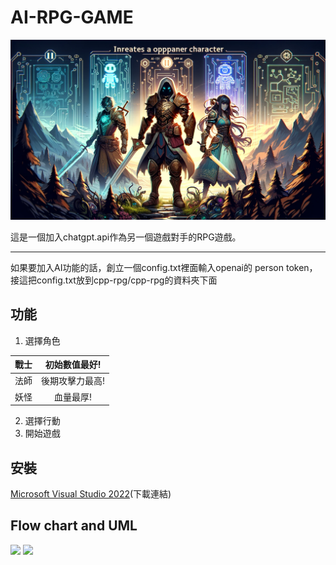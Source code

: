 # AI-RPG-GAME

![](https://github.com/MuChi2112/RPG-game/blob/main/RPG_README_pic/RPG_game_pic.png?raw=true)

這是一個加入chatgpt.api作為另一個遊戲對手的RPG遊戲。
<hr/>如果要加入AI功能的話，創立一個config.txt裡面輸入openai的 person token，接這把config.txt放到cpp-rpg/cpp-rpg的資料夾下面

## 功能

1. 選擇角色

|戰士|初始數值最好!|
|-------|:-----:|
| 法師 | 後期攻擊力最高! |
| 妖怪 | 血量最厚! | 

2. 選擇行動
3. 開始遊戲

## 安裝
[Microsoft Visual Studio 2022](https://visualstudio.microsoft.com/zh-hant/vs/whatsnew/)(下載連結)

## Flow chart and UML
![](https://github.com/MuChi2112/RPG-game/blob/main/RPG_README_pic/%E9%A1%9E%E5%88%A5%E5%9C%962.drawio.png?raw=true)
![](https://github.com/MuChi2112/RPG-game/blob/main/RPG_README_pic/rpg_flow_chart2.drawio%20(2).png?raw=true)
